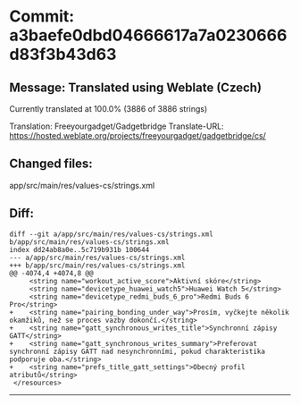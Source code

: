 # Commit: a3baefe0dbd04666617a7a0230666d83f3b43d63
## Message: Translated using Weblate (Czech)

Currently translated at 100.0% (3886 of 3886 strings)

Translation: Freeyourgadget/Gadgetbridge
Translate-URL: https://hosted.weblate.org/projects/freeyourgadget/gadgetbridge/cs/
## Changed files:
app/src/main/res/values-cs/strings.xml

## Diff:
```
diff --git a/app/src/main/res/values-cs/strings.xml b/app/src/main/res/values-cs/strings.xml
index dd24ab8a0e..5c719b931b 100644
--- a/app/src/main/res/values-cs/strings.xml
+++ b/app/src/main/res/values-cs/strings.xml
@@ -4074,4 +4074,8 @@
     <string name="workout_active_score">Aktivní skóre</string>
     <string name="devicetype_huawei_watch5">Huawei Watch 5</string>
     <string name="devicetype_redmi_buds_6_pro">Redmi Buds 6 Pro</string>
+    <string name="pairing_bonding_under_way">Prosím, vyčkejte několik okamžiků, než se proces vazby dokončí.</string>
+    <string name="gatt_synchronous_writes_title">Synchronní zápisy GATT</string>
+    <string name="gatt_synchronous_writes_summary">Preferovat synchronní zápisy GATT nad nesynchronními, pokud charakteristika podporuje oba.</string>
+    <string name="prefs_title_gatt_settings">Obecný profil atributů</string>
 </resources>
```
-----------------------------------
